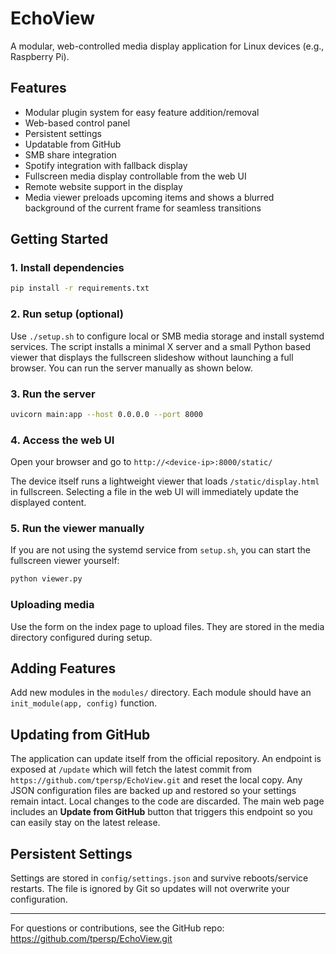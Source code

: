 # EchoView

A modular, web-controlled media display application for Linux devices (e.g., Raspberry Pi).

## Features
- Modular plugin system for easy feature addition/removal
- Web-based control panel
- Persistent settings
- Updatable from GitHub
- SMB share integration
- Spotify integration with fallback display
- Fullscreen media display controllable from the web UI
- Remote website support in the display
- Media viewer preloads upcoming items and shows a blurred background of the
  current frame for seamless transitions

## Getting Started

### 1. Install dependencies
```bash
pip install -r requirements.txt
```

### 2. Run setup (optional)
Use `./setup.sh` to configure local or SMB media storage and install systemd
services. The script installs a minimal X server and a small Python based
viewer that displays the fullscreen slideshow without launching a full browser.
You can run the server manually as shown below.

### 3. Run the server
```bash
uvicorn main:app --host 0.0.0.0 --port 8000
```

### 4. Access the web UI
Open your browser and go to `http://<device-ip>:8000/static/`

The device itself runs a lightweight viewer that loads `/static/display.html` in
fullscreen. Selecting a file in the web UI will immediately update the
displayed content.

### 5. Run the viewer manually
If you are not using the systemd service from `setup.sh`, you can start the
fullscreen viewer yourself:
```bash
python viewer.py
```

### Uploading media
Use the form on the index page to upload files. They are stored in the media
directory configured during setup.

## Adding Features
Add new modules in the `modules/` directory. Each module should have an `init_module(app, config)` function.

## Updating from GitHub
The application can update itself from the official repository. An endpoint is
exposed at `/update` which will fetch the latest commit from
`https://github.com/tpersp/EchoView.git` and reset the local copy. Any JSON
configuration files are backed up and restored so your settings remain intact.
Local changes to the code are discarded.
The main web page includes an **Update from GitHub** button that triggers this
endpoint so you can easily stay on the latest release.

## Persistent Settings
Settings are stored in `config/settings.json` and survive reboots/service
restarts. The file is ignored by Git so updates will not overwrite your
configuration.

---

For questions or contributions, see the GitHub repo: https://github.com/tpersp/EchoView.git
